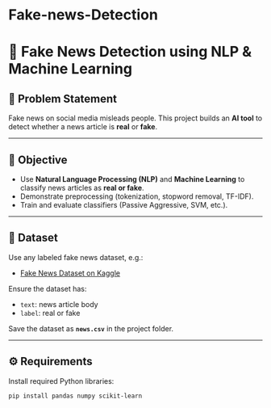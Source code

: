 # Fake-news-Detection
# 📰 Fake News Detection using NLP & Machine Learning

## 📌 Problem Statement
Fake news on social media misleads people. This project builds an **AI tool** to detect whether a news article is **real** or **fake**.

---

## 🎯 Objective
- Use **Natural Language Processing (NLP)** and **Machine Learning** to classify news articles as **real or fake**.
- Demonstrate preprocessing (tokenization, stopword removal, TF-IDF).
- Train and evaluate classifiers (Passive Aggressive, SVM, etc.).

---

## 📂 Dataset
Use any labeled fake news dataset, e.g.:
- [Fake News Dataset on Kaggle](https://www.kaggle.com/c/fake-news/data)

Ensure the dataset has:
- `text`: news article body
- `label`: real or fake

Save the dataset as **`news.csv`** in the project folder.

---

## ⚙️ Requirements
Install required Python libraries:
```bash
pip install pandas numpy scikit-learn

